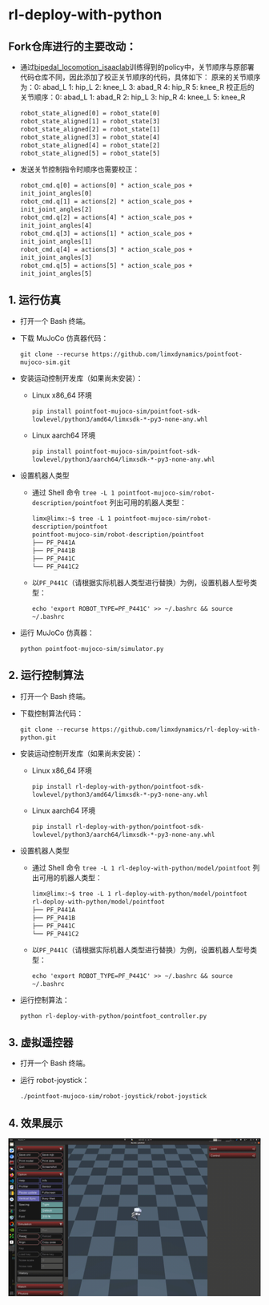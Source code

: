 # rl-deploy-with-python

## Fork仓库进行的主要改动：
- 通过[bipedal_locomotion_isaaclab](https://github.com/Andy-xiong6/bipedal_locomotion_isaaclab)训练得到的policy中，关节顺序与原部署代码仓库不同，因此添加了校正关节顺序的代码，具体如下：
  原来的关节顺序为：0: abad_L  1: hip_L   2: knee_L   3: abad_R    4: hip_R   5: knee_R
  校正后的关节顺序：0: abad_L  1: abad_R  2: hip_L    3: hip_R     4: knee_L  5: knee_R
  ```
  robot_state_aligned[0] = robot_state[0]
  robot_state_aligned[1] = robot_state[3]
  robot_state_aligned[2] = robot_state[1]
  robot_state_aligned[3] = robot_state[4]
  robot_state_aligned[4] = robot_state[2]
  robot_state_aligned[5] = robot_state[5]
  ```
- 发送关节控制指令时顺序也需要校正：
  ```
  robot_cmd.q[0] = actions[0] * action_scale_pos + init_joint_angles[0]
  robot_cmd.q[1] = actions[2] * action_scale_pos + init_joint_angles[2]
  robot_cmd.q[2] = actions[4] * action_scale_pos + init_joint_angles[4]
  robot_cmd.q[3] = actions[1] * action_scale_pos + init_joint_angles[1]
  robot_cmd.q[4] = actions[3] * action_scale_pos + init_joint_angles[3]
  robot_cmd.q[5] = actions[5] * action_scale_pos + init_joint_angles[5]
  
  ```

## 1. 运行仿真

- 打开一个 Bash 终端。

- 下载 MuJoCo 仿真器代码：

  ```
  git clone --recurse https://github.com/limxdynamics/pointfoot-mujoco-sim.git
  ```

- 安装运动控制开发库（如果尚未安装）：

  - Linux x86_64 环境

    ```
    pip install pointfoot-mujoco-sim/pointfoot-sdk-lowlevel/python3/amd64/limxsdk-*-py3-none-any.whl
    ```

  - Linux aarch64 环境

    ```
    pip install pointfoot-mujoco-sim/pointfoot-sdk-lowlevel/python3/aarch64/limxsdk-*-py3-none-any.whl
    ```

- 设置机器人类型

  - 通过 Shell 命令 `tree -L 1 pointfoot-mujoco-sim/robot-description/pointfoot` 列出可用的机器人类型：
  
    ```
    limx@limx:~$ tree -L 1 pointfoot-mujoco-sim/robot-description/pointfoot
    pointfoot-mujoco-sim/robot-description/pointfoot
    ├── PF_P441A
    ├── PF_P441B
    ├── PF_P441C
    └── PF_P441C2
    
    ```
  
  - 以`PF_P441C`（请根据实际机器人类型进行替换）为例，设置机器人型号类型：
  
    ```
    echo 'export ROBOT_TYPE=PF_P441C' >> ~/.bashrc && source ~/.bashrc
    ```
  
- 运行 MuJoCo 仿真器：

  ```
  python pointfoot-mujoco-sim/simulator.py
  ```
  


## 2. 运行控制算法

- 打开一个 Bash 终端。

- 下载控制算法代码：

  ```
  git clone --recurse https://github.com/limxdynamics/rl-deploy-with-python.git
  ```
  
- 安装运动控制开发库（如果尚未安装）：

  - Linux x86_64 环境

    ```
    pip install rl-deploy-with-python/pointfoot-sdk-lowlevel/python3/amd64/limxsdk-*-py3-none-any.whl
    ```

  - Linux aarch64 环境

    ```
    pip install rl-deploy-with-python/pointfoot-sdk-lowlevel/python3/aarch64/limxsdk-*-py3-none-any.whl
    ```

- 设置机器人类型

  - 通过 Shell 命令 `tree -L 1 rl-deploy-with-python/model/pointfoot` 列出可用的机器人类型：

    ```
    limx@limx:~$ tree -L 1 rl-deploy-with-python/model/pointfoot
    rl-deploy-with-python/model/pointfoot
    ├── PF_P441A
    ├── PF_P441B
    ├── PF_P441C
    └── PF_P441C2
    
    ```

  - 以`PF_P441C`（请根据实际机器人类型进行替换）为例，设置机器人型号类型：

    ```
    echo 'export ROBOT_TYPE=PF_P441C' >> ~/.bashrc && source ~/.bashrc
    ```

- 运行控制算法：

  ```
  python rl-deploy-with-python/pointfoot_controller.py
  ```

## 3. 虚拟遥控器

- 打开一个 Bash 终端。

- 运行 robot-joystick：

  ```
  ./pointfoot-mujoco-sim/robot-joystick/robot-joystick
  ```

## 4. 效果展示
![](doc/simulator.gif)

